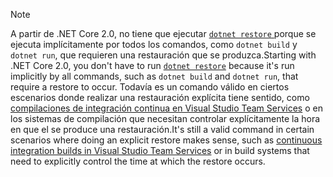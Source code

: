 > [!NOTE]
> <span data-ttu-id="8110b-101">A partir de .NET Core 2.0, no tiene que ejecutar [ `dotnet restore` ](~/docs/core/tools/dotnet-restore.md) porque se ejecuta implícitamente por todos los comandos, como `dotnet build` y `dotnet run`, que requieren una restauración que se produzca.</span><span class="sxs-lookup"><span data-stu-id="8110b-101">Starting with .NET Core 2.0, you don't have to run [`dotnet restore`](~/docs/core/tools/dotnet-restore.md) because it's run implicitly by all commands, such as `dotnet build` and `dotnet run`, that require a restore to occur.</span></span> <span data-ttu-id="8110b-102">Todavía es un comando válido en ciertos escenarios donde realizar una restauración explícita tiene sentido, como [compilaciones de integración continua en Visual Studio Team Services](/vsts/build-release/apps/aspnet/build-aspnet-core) o en los sistemas de compilación que necesitan controlar explícitamente la hora en que el se produce una restauración.</span><span class="sxs-lookup"><span data-stu-id="8110b-102">It's still a valid command in certain scenarios where doing an explicit restore makes sense, such as [continuous integration builds in Visual Studio Team Services](/vsts/build-release/apps/aspnet/build-aspnet-core) or in build systems that need to explicitly control the time at which the restore occurs.</span></span>
